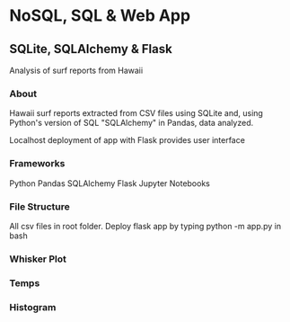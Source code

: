 # NoSQL, SQL & Web App 
## SQLite, SQLAlchemy & Flask
Analysis of surf reports from Hawaii

### About
Hawaii surf reports extracted from CSV files using SQLite and, using Python's version of 
SQL "SQLAlchemy" in Pandas, data analyzed.

Localhost deployment of app with Flask provides user interface

### Frameworks
 Python Pandas
 SQLAlchemy
 Flask
 Jupyter Notebooks
 
### File Structure
All csv files in root folder.
Deploy flask app by typing python -m app.py in bash

### Whisker Plot


### Temps


### Histogram
